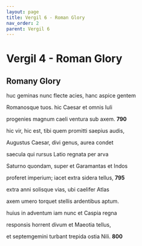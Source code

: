 ```yaml
---
layout: page
title: Vergil 6 - Roman Glory
nav_order: 2
parent: Vergil 6
---
```


# Vergil 4 - Roman Glory

## Romany Glory

huc geminas nunc flecte acies, hanc aspice gentem

Romanosque tuos. hic Caesar et omnis Iuli

progenies magnum caeli ventura sub axem.               **790**

hic vir, hic est, tibi quem promitti saepius audis,

Augustus Caesar, divi genus, aurea condet

saecula qui rursus Latio regnata per arva

Saturno quondam, super et Garamantas et Indos

proferet imperium; iacet extra sidera tellus,               **795**

extra anni solisque vias, ubi caelifer Atlas

axem umero torquet stellis ardentibus aptum.

huius in adventum iam nunc et Caspia regna

responsis horrent divum et Maeotia tellus,

et septemgemini turbant trepida ostia Nili.               **800**
